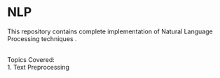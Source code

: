 # NLP
This repository contains complete implementation of Natural Language Processing techniques .

<br>
Topics Covered:
<br>
1. Text Preprocessing
